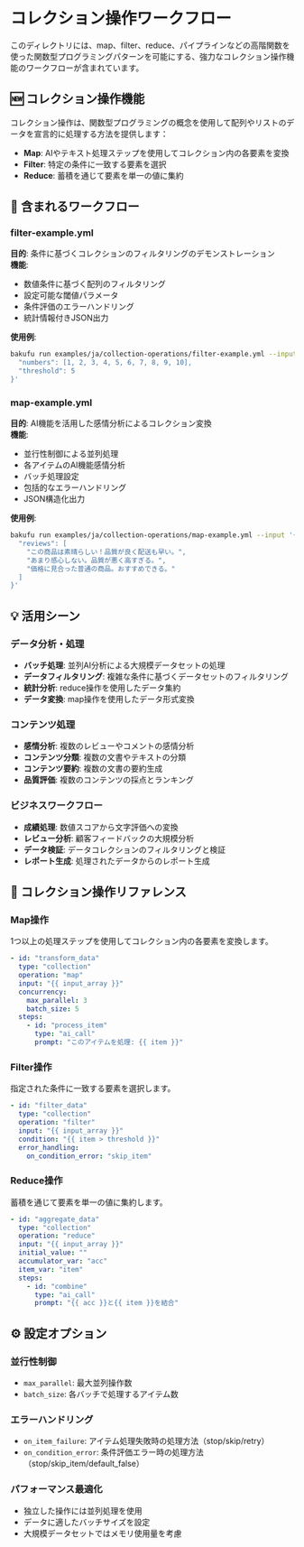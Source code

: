# コレクション操作ワークフロー

このディレクトリには、map、filter、reduce、パイプラインなどの高階関数を使った関数型プログラミングパターンを可能にする、強力なコレクション操作機能のワークフローが含まれています。

## 🆕 コレクション操作機能

コレクション操作は、関数型プログラミングの概念を使用して配列やリストのデータを宣言的に処理する方法を提供します：

- **Map**: AIやテキスト処理ステップを使用してコレクション内の各要素を変換
- **Filter**: 特定の条件に一致する要素を選択
- **Reduce**: 蓄積を通じて要素を単一の値に集約

## 📁 含まれるワークフロー

### filter-example.yml
**目的**: 条件に基づくコレクションのフィルタリングのデモンストレーション  
**機能**:
- 数値条件に基づく配列のフィルタリング
- 設定可能な閾値パラメータ
- 条件評価のエラーハンドリング
- 統計情報付きJSON出力

**使用例**:
```bash
bakufu run examples/ja/collection-operations/filter-example.yml --input '{
  "numbers": [1, 2, 3, 4, 5, 6, 7, 8, 9, 10],
  "threshold": 5
}'
```

### map-example.yml
**目的**: AI機能を活用した感情分析によるコレクション変換  
**機能**:
- 並行性制御による並列処理
- 各アイテムのAI機能感情分析
- バッチ処理設定
- 包括的なエラーハンドリング
- JSON構造化出力

**使用例**:
```bash
bakufu run examples/ja/collection-operations/map-example.yml --input '{
  "reviews": [
    "この商品は素晴らしい！品質が良く配送も早い。",
    "あまり感心しない。品質が悪く高すぎる。",
    "価格に見合った普通の商品。おすすめできる。"
  ]
}'
```


## 💡 活用シーン

### データ分析・処理
- **バッチ処理**: 並列AI分析による大規模データセットの処理
- **データフィルタリング**: 複雑な条件に基づくデータセットのフィルタリング
- **統計分析**: reduce操作を使用したデータ集約
- **データ変換**: map操作を使用したデータ形式変換

### コンテンツ処理
- **感情分析**: 複数のレビューやコメントの感情分析
- **コンテンツ分類**: 複数の文書やテキストの分類
- **コンテンツ要約**: 複数の文書の要約生成
- **品質評価**: 複数のコンテンツの採点とランキング

### ビジネスワークフロー
- **成績処理**: 数値スコアから文字評価への変換
- **レビュー分析**: 顧客フィードバックの大規模分析
- **データ検証**: データコレクションのフィルタリングと検証
- **レポート生成**: 処理されたデータからのレポート生成

## 🔧 コレクション操作リファレンス

### Map操作
1つ以上の処理ステップを使用してコレクション内の各要素を変換します。
```yaml
- id: "transform_data"
  type: "collection"
  operation: "map"
  input: "{{ input_array }}"
  concurrency:
    max_parallel: 3
    batch_size: 5
  steps:
    - id: "process_item"
      type: "ai_call"
      prompt: "このアイテムを処理: {{ item }}"
```

### Filter操作
指定された条件に一致する要素を選択します。
```yaml
- id: "filter_data"
  type: "collection"
  operation: "filter"
  input: "{{ input_array }}"
  condition: "{{ item > threshold }}"
  error_handling:
    on_condition_error: "skip_item"
```

### Reduce操作
蓄積を通じて要素を単一の値に集約します。
```yaml
- id: "aggregate_data"
  type: "collection"
  operation: "reduce"
  input: "{{ input_array }}"
  initial_value: ""
  accumulator_var: "acc"
  item_var: "item"
  steps:
    - id: "combine"
      type: "ai_call"
      prompt: "{{ acc }}と{{ item }}を結合"
```


## ⚙️ 設定オプション

### 並行性制御
- `max_parallel`: 最大並列操作数
- `batch_size`: 各バッチで処理するアイテム数

### エラーハンドリング
- `on_item_failure`: アイテム処理失敗時の処理方法（stop/skip/retry）
- `on_condition_error`: 条件評価エラー時の処理方法（stop/skip_item/default_false）

### パフォーマンス最適化
- 独立した操作には並列処理を使用
- データに適したバッチサイズを設定
- 大規模データセットではメモリ使用量を考慮
